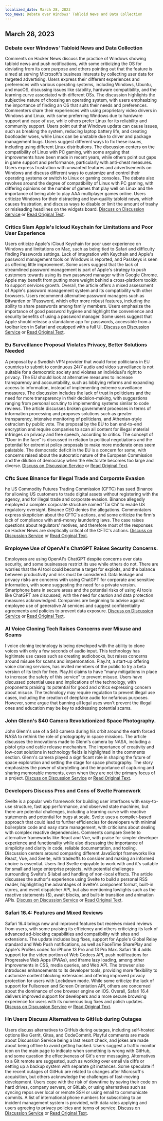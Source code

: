 ```yaml
---
localized_date: March 28, 2023
top_news: Debate over Windows' Tabloid News and Data Collection
---
```


## March 28, 2023

### Debate over Windows' Tabloid News and Data Collection

Comments on Hacker News discuss the practice of Windows showing tabloid news and push notifications, with some criticizing the OS for deviating from its core purpose and others pointing out that the feature is aimed at serving Microsoft's business interests by collecting user data for targeted advertising. Users express their different experiences and preferences with various operating systems, including Windows, Ubuntu, and macOS, discussing issues like stability, hardware compatibility, and the learning curve associated with different OSs. The discussion highlights the subjective nature of choosing an operating system, with users emphasizing the importance of finding an OS that suits their needs and preferences. Commenters share their experiences with using proprietary video drivers in Windows and Linux, with some preferring Windows due to hardware support and ease of use, while others prefer Linux for its reliability and community support. Users point out that Windows update can cause issues, such as breaking the system, reducing laptop battery life, and creating bootloader woes, while Linux can be unstable due to driver and package management bugs. Users suggest different ways to fix these issues, including using different Linux distributions. The discussion centers on the compatibility of Linux with PC gaming, with some arguing that improvements have been made in recent years, while others point out gaps in game support and performance, particularly with anti-cheat measures. Users express frustration with unwanted features and advertisements on Windows and discuss different ways to customize and control their operating systems or switch to Linux or gaming consoles. The debate also revolves around the degree of compatibility of Linux with PC gaming, with differing opinions on the number of games that play well on Linux and the importance of being able to play AAA multiplayer games online. Users criticize Windows for their distracting and low-quality tabloid news, which causes frustration, and discuss ways to disable or limit the amount of trashy or misleading headlines on the widgets board. [Discuss on Discussion Service](http://news.ycombinator.com/item?id=35323121) or [Read Original Text](https://www.tomshardware.com/news/windows-keeps-feeding-tabloid-news).

### Critics Slam Apple's Icloud Keychain for Limitations and Poor User Experience

Users criticize Apple's iCloud Keychain for poor user experience on Windows and limitations on Mac, such as being tied to Safari and difficulty finding Passwords settings. Lack of integration with Keychain and Apple's password management tools on Windows is reported, and Passkeys is seen as offering little improvement. Some users suggest that the lack of streamlined password management is part of Apple's strategy to push customers towards using its own password manager within Google Chrome. Apple may benefit from putting more weight behind a cross-platform toolkit to support services growth. Overall, the article offers a mixed assessment of Apple's password management system and its compatibility with other browsers. Users recommend alternative password managers such as Bitwarden or 1Password, which offer more robust features, including the ability to share passwords among family members. Users emphasize the importance of good password hygiene and highlight the convenience and security benefits of using a password manager. Some users suggest that Apple should release a standalone app for passwords, accessible from a toolbar icon in Safari and equipped with a full UI. [Discuss on Discussion Service](http://news.ycombinator.com/item?id=35329950) or [Read Original Text](https://cabel.com/2023/03/27/apple-passwords-deserve-an-app/).

### Eu Surveillance Proposal Violates Privacy, Better Solutions Needed

A proposal by a Swedish VPN provider that would force politicians in EU countries to submit to continuous 24/7 audio and video surveillance is not suitable for a democratic society and violates an individual's right to privacy. The EU should look at alternative measures to increase transparency and accountability, such as lobbying reforms and expanding access to information, instead of implementing extreme surveillance measures. The discussion includes the lack of trust in politicians and the need for more transparency in their decision-making, with suggestions ranging from personal scrutiny to implementing systems similar to code reviews. The article discusses broken government processes in terms of information processing and proposes solutions such as greater transparency, intensive monitoring of politicians, and Athenian-style ostracism by public vote. The proposal by the EU to ban end-to-end encryption and require companies to scan all content for illegal material infringes on privacy and free speech, according to critics. The concept of "Door in the face" is discussed in relation to political negotiations and the potential for extremist policy proposals to make more moderate ones seem palatable. The democratic deficit in the EU is a concern for some, with concerns raised about the autocratic nature of the European Commission and the dilution of democracy when the electorate becomes too large and diverse. [Discuss on Discussion Service](http://news.ycombinator.com/item?id=35321994) or [Read Original Text](https://mullvad.net/en/chatcontrol).

### Cftc Sues Binance for Illegal Trade and Corporate Evasion

he US Commodity Futures Trading Commission (CFTC) has sued Binance for allowing US customers to trade digital assets without registering with the agency, and for illegal trade and corporate evasion. Binance allegedly employed a complex corporate structure named 'Tai Chi' to evade US regulatory oversight. Binance CEO denies the allegations. Commentators express skepticism about the CFTC's actions, and some criticize the firm's lack of compliance with anti-money laundering laws. The case raises questions about regulators' motives, and therefore most of the responses on Hacker News are skeptically critical of the CFTC's actions. [Discuss on Discussion Service](http://news.ycombinator.com/item?id=35327996) or [Read Original Text](https://www.docdroid.net/60YAbCz/cftc-binance-pdf).

### Employee Use of OpenAI's ChatGPT Raises Security Concerns.

Employees are using OpenAI's ChatGPT despite concerns over data security, and some businesses restrict its use while others do not. There are worries that the AI tool could become a target for exploits, and the balance between productivity and risk must be considered. Data leakage and privacy risks are concerns with using ChatGPT for corporate and sensitive information, with some suggesting the need for a private version. Smartphone bans in secure areas and the potential risks of using AI tools like ChatGPT are discussed, with the need for caution and data protection measures acknowledged. Companies are beginning to advise against employee use of generative AI services and suggest confidentiality agreements and policies to prevent data exposure. [Discuss on Discussion Service](http://news.ycombinator.com/item?id=35330438) or [Read Original Text](https://www.darkreading.com/risk/employees-feeding-sensitive-business-data-chatgpt-raising-security-fears).

### AI Voice Cloning Tech Raises Concerns over Misuse and Scams

I voice cloning technology is being developed with the ability to clone voices with only a few seconds of audio input. This technology has legitimate use cases such as creating audiobooks, but raises concerns around misuse for scams and impersonation. Play.ht, a start-up offering voice cloning services, has invited members of the public to try a beta version of its tech for free. Play.ht claims to have "many mitigations in place to increase the safety of this service" to prevent misuse. Users have discussed potential uses and implications of the technology, with proponents praising its potential for good and critics expressing concern about misuse. The technology may require regulation to prevent illegal use cases, including the creation of deepfake audio for nefarious purposes. However, some argue that banning all legal uses won't prevent the illegal ones and education may be key to addressing potential scams.

### John Glenn's $40 Camera Revolutionized Space Photography.

John Glenn's use of a $40 camera during his orbit around the earth forced NASA to rethink the role of photography in space missions. The article discusses the innovations made to Glenn's camera by NASA, including a pistol grip and cable release mechanism. The importance of creativity and low-cost solutions in technology fields is highlighted in the comments section. Glenn's camera played a significant role in shaping the future of space exploration and setting the stage for space photography. The story emphasizes the power of storytelling and the importance of capturing and sharing memorable moments, even when they are not the primary focus of a project. [Discuss on Discussion Service](http://news.ycombinator.com/item?id=35328368) or [Read Original Text](https://petapixel.com/2023/03/23/how-john-glenns-40-camera-forced-nasa-to-rethink-space-missions/).

### Developers Discuss Pros and Cons of Svelte Framework

Svelte is a popular web framework for building user interfaces with easy-to-use structure, fast app performance, and observed state machines, but there are potential challenges, including a learning curve with reactive statements and potential for bugs at scale. Svelte uses a compiler-based approach that could lead to further efficiencies for developers with minimal boilerplate code and easy state management, with criticisms about dealing with complex reactive dependencies. Comments compare Svelte to alternative frameworks like React and Vue, with praise for simpler developer experience and functionality while also discussing the importance of simplicity and clarity in code, reliable documentation, and tooling. Discussion centers around comparing different JavaScript frameworks like React, Vue, and Svelte, with tradeoffs to consider and making an informed choice is essential. Users find Svelte enjoyable to work with and it's suitable for small and large enterprise projects, with potential challenges surrounding Svelte's $ label and handling of non-local effects. The article discusses the author's experience using Svelte to build a personal RSS reader, highlighting the advantages of Svelte's component format, built-in stores, and event dispatcher API, but also mentioning lowlights such as the reactive statements ($), await blocks, and built-in transition and animation APIs. [Discuss on Discussion Service](http://news.ycombinator.com/item?id=35324430) or [Read Original Text](https://tyhopp.com/notes/thoughts-on-svelte).

### Safari 16.4: Features and Mixed Reviews

Safari 16.4 brings new and improved features but receives mixed reviews from users, with some praising its efficiency and others criticizing its lack of advanced ad-blocking capabilities and compatibility with sites and extensions. The update includes bug fixes, support for Apple's Global Relay standard and Web Push notifications, as well as FaceTime SharePlay and Apple's ProRes codec for iPhone 13 Pro and 13 Pro Max. Safari 16.4 adds support for the video portion of Web Codecs API, push notifications for Progressive Web Apps (PWAs), and iframe lazy loading, among other improvements in CSS, media queries, and Web API. The browser also introduces enhancements to its developer tools, providing more flexibility to customize content blocking extensions and offering improved privacy protection for users with Lockdown mode. While some criticize the lack of support for Fullscreen and Screen Orientation API, others are concerned about the dominance of one browser engine on iOS. Overall, Safari 16.4 delivers improved support for developers and a more secure browsing experience for users with its numerous bug fixes and polish updates. [Discuss on Discussion Service](http://news.ycombinator.com/item?id=35329961) or [Read Original Text](https://webkit.org/blog/13966/webkit-features-in-safari-16-4/).

### Hn Users Discuss Alternatives to GitHub during Outages

Users discuss alternatives to GitHub during outages, including self-hosted options like Gerrit, Gitea, and CodeCommit. Playful comments are made about Discussion Service being a last resort check, and jokes are made about being offline to avoid getting hacked. Users suggest a traffic monitor icon on the main page to indicate when something is wrong with GitHub, and some question the effectiveness of Git's error messaging. Alternatives to a Git remote are suggested, such as working over email via diffs or setting up a backup system with separate git instances. Some speculate if the recent outages of GitHub are related to changes after Microsoft's acquisition, but others acknowledge the challenges of fast-moving development. Users cope with the risk of downtime by saving their code on hard drives, company servers, or GitLab, or using alternatives such as syncing repos over local or remote SSH or using email to communicate commits. A list of international phone numbers for subscribing to an incident management system is provided, with data rates applying and users agreeing to privacy policies and terms of service. [Discuss on Discussion Service](http://news.ycombinator.com/item?id=35325709) or [Read Original Text](https://www.githubstatus.com/incidents/52z0j6phhnjs).


